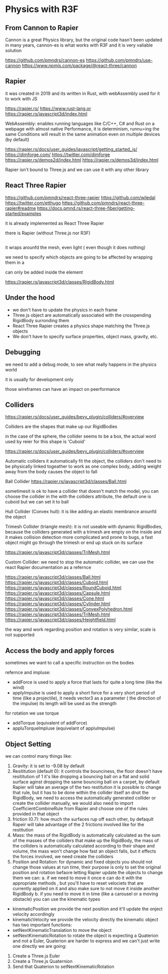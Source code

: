 # Physics with R3F 

## From Cannon to Rapier
Cannon is a great Physics library, but the original code hasn't been updated in many years, cannon-es is what works with R3F and it is very valiable solution 

https://github.com/pmndrs/cannon-es
https://github.com/pmndrs/use-cannon
https://www.npmjs.com/package/@react-three/cannon

## Rapier
it was created in 2019 and its written in Rust, with webAssembly used for it to work with JS

https://rapier.rs/
https://www.rust-lang.or
https://rapier.rs/javascript3d/index.html

WebAssembly: enables running languages like C/C++, C# and Rust on a webpage with almost native Performance, it is determinism, runnu=ing the same Conditions will result in the same animation even on multiple devices (by default)

https://rapier.rs/docs/user_guides/javascript/getting_started_js/
https://dimforge.com/
https://twitter.com/dimforge
https://rapier.rs/demos2d/index.html
https://rapier.rs/demos3d/index.html

Rapier isn't bound to Three.js and we can use it with any other library

## React Three Rapier
https://github.com/pmndrs/react-three-rapier
https://github.com/wiledal
https://twitter.com/etthugo
https://github.com/pmndrs/react-three-rapier#readme
https://docs.pmnd.rs/react-three-fiber/getting-started/examples

it is already implemented as React Three Rapier 

there is Rapier (without Three.js nor R3F) 

## <Physics>
it wraps arounfd the mesh, even light ( even though it does nothing)

we need to specify which objects are going to be affected by wrapping them in a <RigidBody>

<RigidBody> can only be added inside the <Physics> element

https://rapier.rs/javascript3d/classes/RigidBody.html

## Under the hood 
* we don't have to update the physics in each frame
* Three.js object are automatically associated with the crosspending RigidBody surronding them
* React Three Rapier creates a physics shape matching the Three.js objects
* We don't have to specify surface properties, object mass, gravity, etc. 

 ## Debugging 
 we need to add a debug mode, to see what really happens in the physics world

 it is usually for development only 

 those wireframes can have an impact on peerformance

 ## Colliders
 https://rapier.rs/docs/user_guides/bevy_plugin/colliders/#overview

 Colliders are the shapes that make up our RigidBodies

 in the case of the sphere, the collider seems to be a box, the actual word used by reier for this shape is 'Cuboid'

 https://rapier.rs/docs/user_guides/bevy_plugin/colliders/#overview

 Automatic colliders it automatically fit the object, the colliders don't need to be physically linked togeather to work as one complex body, adding weight away from the body causes the object to fall 

 Ball Collider
 https://rapier.rs/javascript3d/classes/Ball.html

 sometimesit is ok to have a collider that doesn't match the model, you can choose the collider in the <RigidBody> with the colliders attribute, the default one is cuboid but we can set it to ball

 Hull Collider (Convex hull): it is like adding an elastic membrance arounfd the object
 

 Trimesh Collider (triangle mesh): it is not useable with dynamic RigidBodies, because the colliders generated with a trimesh are empty on the inside and it makes collision detection more complicated and prone to bugs, a fast object might go through the trimesh or end up stuck on its surface

 https://rapier.rs/javascript3d/classes/TriMesh.html

 Custom Collider: we need to stop the automatic collider, we can use the react Rapier documentation as a refernce

 https://rapier.rs/javascript3d/classes/Ball.html
 https://rapier.rs/javascript3d/classes/Cuboid.html
 https://rapier.rs/javascript3d/classes/RoundCuboid.html
 https://rapier.rs/javascript3d/classes/Capsule.html
 https://rapier.rs/javascript3d/classes/Cone.html
 https://rapier.rs/javascript3d/classes/Cylinder.html
 https://rapier.rs/javascript3d/classes/ConvexPolyhedron.html
 https://rapier.rs/javascript3d/classes/TriMesh.html
 https://rapier.rs/javascript3d/classes/Heightfield.html

 the way <RigidBody> amd <mesh> work regarding position and rotation is very similar, scale is not supported

## Access the body and apply forces
sometimes we want to call a specific instruction on the bodies

refernce and impluse:
* addForce is used to apply a force that lasts for quite a long time (like the wind)
* applyImpulse is used to apply a short force for a very short period of time (like a projectile), it needs vector3 as a parameter ( the direction of the impulse) its length will be used as the strength 

for rotation we use torque
* addTorque (equivalent of addForce)
* appluTorqueImpluse (equivelant of appluImpulse) 

## Object Setting
we can control many things like:
 1. Gravity: it is set to -9.08 by default 
 2. Resititution (default 0): it controls the bounciness, the floor doesn't have resititution of 1 it's like dropping a bouncing ball on a flat and solid surface aginst dropping the same bouncing ball on a carpet, by default Rapier will take an average of the two restitution it is possible to change that rule, but it has to be done within the collider itself an dnot the RigidBody, we need to access the automatically generated collider or create the collider manually, we would also need to import CoefficientCombineRule from Rapier and choose one of the rules provided in that object
 3. friction (0.7): how much the surfaces rup off each other, by defaqult Rapeir will take advantage of the 2 frictions involved like for the restitution
 4. Mass: the mass of the RigidBody is automatically calculated as the sum of the masses of the colliders that make up the RigidBody, the mass of the colliders is automatically calculated according to their shape and volume, the mass won't change how fast an object falls, but it effects the forces involved, we need create the colliders
 5. Position and Rotation: for dynamic and fixed objects you should not change those values at run time, their purpose is only to set the original position and rotation befaore letting Rapier update the objects to change them we can:
  a. if we need to move it once e can do it with the appropriate methods , but you'll have to reset velociets that are currently applied on it and also make sure to not move it inside another RigidBody
  b. if you need to move it in time (like a carousel or a moving obstacle) you can use the kinematic types
   * kinematicPosition we provide the next position and it'll update the onject velocity accordingly 
   * kinematicVelocity we provide the velocity directly
the kinematic object has two important functions:
 * setNextKinematicTranslation to move the object 
 * setNextKinematicRotation to rotate the object is expecting a Quaterion and not a Euler, Quaterion are harder to express and we can't just write one directly we are going:
  1. Create a Three.js Euler
  2. Create a Three.js Quaternion
  3. Send that Quaterion to setNextKinematicRotation 
 